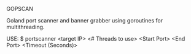 GOPSCAN

Goland port scanner and banner grabber using goroutines for multithreading.

USE: $ portscanner \<target IP> \<# Threads to use> \<Start Port> \<End Port> \<Timeout (Seconds)>
